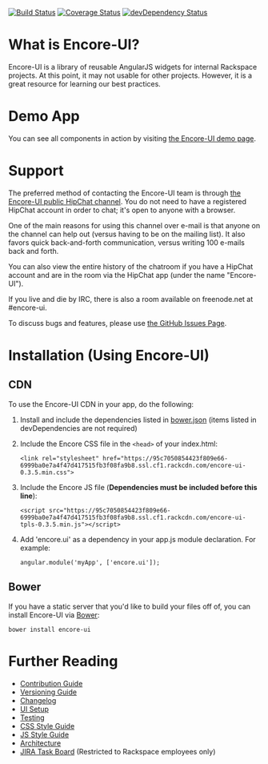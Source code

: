 [![Build Status](https://travis-ci.org/rackerlabs/encore-ui.png?branch=master)](https://travis-ci.org/rackerlabs/encore-ui) [![Coverage Status](https://coveralls.io/repos/rackerlabs/encore-ui/badge.png?branch=master)](https://coveralls.io/r/rackerlabs/encore-ui?branch=master) [![devDependency Status](https://david-dm.org/rackerlabs/encore-ui/dev-status.png)](https://david-dm.org/rackerlabs/encore-ui#info=devDependencies)

# What is Encore-UI?

Encore-UI is a library of reusable AngularJS widgets for internal Rackspace projects. At this point, it may not usable for other projects. However, it is a great resource for learning our best practices.

# Demo App

You can see all components in action by visiting [the Encore-UI demo page](http://rackerlabs.github.io/encore-ui/).

# Support

The preferred method of contacting the Encore-UI team is through [the Encore-UI public HipChat channel](http://www.hipchat.com/gb5dm7gzB). You do not need to have a registered HipChat account in order to chat; it's open to anyone with a browser.

One of the main reasons for using this channel over e-mail is that anyone on the channel can help out (versus having to be on the mailing list). It also favors quick back-and-forth communication, versus writing 100 e-mails back and forth.

You can also view the entire history of the chatroom if you have a HipChat account and are in the room via the HipChat app (under the name "Encore-UI").

If you live and die by IRC, there is also a room available on freenode.net at #encore-ui.

To discuss bugs and features, please use [the GitHub Issues Page](https://github.com/rackerlabs/encore-ui/issues?state=open).

# Installation (Using Encore-UI)

## CDN

To use the Encore-UI CDN in your app, do the following:

1. Install and include the dependencies listed in [bower.json](./bower.json) (items listed in devDependencies are not required)

2. Include the Encore CSS file in the `<head>` of your index.html:

    ```
    <link rel="stylesheet" href="https://95c7050854423f809e66-6999ba0e7a4f47d417515fb3f08fa9b8.ssl.cf1.rackcdn.com/encore-ui-0.3.5.min.css">
    ```

3. Include the Encore JS file (**Dependencies must be included before this line**):

    ```
    <script src="https://95c7050854423f809e66-6999ba0e7a4f47d417515fb3f08fa9b8.ssl.cf1.rackcdn.com/encore-ui-tpls-0.3.5.min.js"></script>
    ```

4. Add 'encore.ui' as a dependency in your app.js module declaration. For example:

    ```
    angular.module('myApp', ['encore.ui']);
    ```

## Bower

If you have a static server that you'd like to build your files off of, you can install Encore-UI via [Bower](http://bower.io):

```
bower install encore-ui
```

# Further Reading

 - [Contribution Guide](./CONTRIBUTING.md)
 - [Versioning Guide](./guides/versioning.md)
 - [Changelog](./CHANGELOG.md)
 - [UI Setup](./guides/ui-setup.md)
 - [Testing](./guides/testing.md)
 - [CSS Style Guide](./guides/css-styleguide.md)
 - [JS Style Guide](./guides/js-styleguide.md)
 - [Architecture](./guides/architecture.md)
 - [JIRA Task Board](https://jira.rax.io/secure/RapidBoard.jspa?rapidView=192&view=detail) (Restricted to Rackspace employees only)